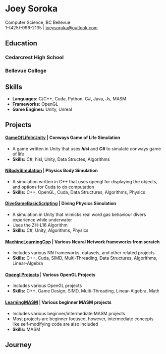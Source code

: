 # Joey Soroka
Computer Science, BC Bellevue
<br>
1-(425)-996-2135 | joeysoroka@outlook.com

## Education
### Cedarcrest High School

### Bellevue College

## Skills
* **Languages:** C/C++, Cuda, Python, C#, Java, Js, MASM
* **Frameworks:** OpenGL
* **Game Engines:** Unity, Unreal

## Projects
#### [GameOfLifeInUnity](https://github.com/Joey574/GameOfLifeInUnity) | **Conways Game of Life Simulation**
* A game written in Unity that uses **_hlsl_** and **_C#_** to simulate conways game of life
* **Skills:** C#, hlsl, Unity, Data Structes, Algorithms

#### [NBodySimulation](https://github.com/Joey574/NBodySimulation) | **Physics Body Simulation**
* A simulation written in C++ that uses opengl for displaying the objects, and options for Cuda to do computation
* **Skills:** C++, OpenGL, Cuda, Data Structures, Algorithms, Physics

#### [DiveGameBasicScripting](https://github.com/Joey574/DiveGameBasicScripting) | **Diving Physics Simulation**
* A simulation in Unity that mimicks real word gas behaviour divers experience while underwater
* Uses the ZH-L16 Algorithm
* **Skills:** C#, Unity, Algorithms, Physics

#### [MachineLearningCpp](https://github.com/Joey574/MachineLearningCpp) | **Various Neural Network frameworks from scratch**
* Includes various NN frameworks, datasets, and other related projects
*  **Skills:** C++, Cuda, SIMD, Multi-Threading, Data Structures, Algorithms, Linear-Algebra

#### [Opengl Projects](https://github.com/Joey574/OpenglProjects) | **Various OpenGL Projects**
* Includes various OpenGL projects
*  **Skills:** C++, Game Design, SIMD, Multi-Threading, Linear-Algebra, Math

#### [LearningMASM](https://github.com/Joey574/LearningMASM) | **Various beginner MASM projects**
* Includes various beginner/intermediate MASM projects
* Most projects are beginner focused, however, intermediate concepts like self-modifying code are also included
*  **Skills:** MASM

## Journey
